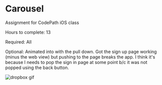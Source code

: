 Carousel
========

Assignment for CodePath iOS class

Hours to complete: 13

Required: All

Optional: Animated into with the pull down. Got the sign up page working (minus the web view) but pushing to the page breaks the app.
I think it's because I needs to pop the sign in page at some point b/c it was not popped using the back button.


![dropbox gif](/carousel.gif "Carousel prototype")

